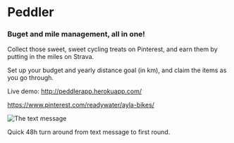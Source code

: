 # Peddler
### Buget and mile management, all in one!

Collect those sweet, sweet cycling treats on Pinterest, and earn them by putting in the miles on Strava.

Set up your budget and yearly distance goal (in km), and claim the items as you go through.

Live demo: http://peddlerapp.herokuapp.com/

https://www.pinterest.com/readywater/ayla-bikes/

![The text message](https://raw.githubusercontent.com/readywater/peddler/master/theask.png)

Quick 48h turn around from text message to first round.